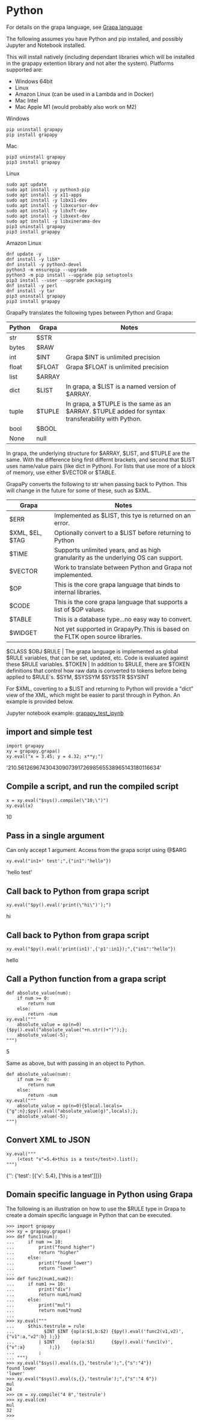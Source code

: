 # Python

For details on the grapa language, see [Grapa language](../README.md)

The following assumes you have Python and pip installed, and possibly Jupyter and Notebook installed. 

This will install natively (including dependant libraries which will be installed in the grapapy extention library and not alter the system). Platforms supported are:
- Windows 64bit
- Linux
- Amazon Linux (can be used in a Lambda and in Docker)
- Mac Intel
- Mac Apple M1 (would probably also work on M2)

Windows
```
pip uninstall grapapy
pip install grapapy
```

Mac
```
pip3 uninstall grapapy
pip3 install grapapy
```

Linux
```
sudo apt update
sudo apt install -y python3-pip
sudo apt install -y x11-apps
sudo apt install -y libx11-dev
sudo apt install -y libxcursor-dev
sudo apt install -y libxft-dev
sudo apt install -y libxext-dev
sudo apt install -y libxinerama-dev
pip3 uninstall grapapy
pip3 install grapapy
```

Amazon Linux
```
dnf update -y
dnf install -y libX*
dnf install -y python3-devel
python3 -m ensurepip --upgrade
python3 -m pip install --upgrade pip setuptools
pip3 install --user --upgrade packaging
dnf install -y perl
dnf install -y tar
pip3 uninstall grapapy
pip3 install grapapy
```

GrapaPy translates the following types between Python and Grapa:

Python | Grapa | Notes
------------ | ------------- | -------------
str | $STR
bytes | $RAW
int | $INT | Grapa $INT is unlimited precision
float | $FLOAT | Grapa $FLOAT is unlimited precision
list | $ARRAY | 
dict | $LIST | In grapa, a $LIST is a named version of $ARRAY.
tuple | $TUPLE | In grapa, a $TUPLE is the same as an $ARRAY. $TUPLE added for syntax transferability with Python.
bool | $BOOL
None | null

In grapa, the underlying structure for $ARRAY, $LIST, and $TUPLE are the same. With the difference bing first differnt brackets, and second that $LIST uses name/value pairs (like dict in Python). For lists that use more of a block of memory, use either $VECTOR or $TABLE. 

GrapaPy converts the following to str when passing back to Python. This will change in the future for some of these, such as $XML. 

Grapa | Notes
------------ | -------------
$ERR | Implemented as $LIST, this tye is returned on an error.
$XML, $EL, $TAG | Optionally convert to a $LIST before returning to Python
$TIME | Supports unlimited years, and as high granularity as the underlying OS can support.
$VECTOR | Work to translate between Python and Grapa not implemented.
$OP | This is the core grapa language that binds to internal libraries.
$CODE | This is the core grapa language that supports a list of $OP values.
$TABLE | This is a database type...no easy way to convert.
$WIDGET | Not yet supported in GrapayPy.This is based on the FLTK open source libraries. 
$CLASS
$OBJ
$RULE | The grapa language is implemented as global $RULE variables, that can be set, updated, etc. Code is evaluated against these $RULE variables.
$TOKEN | In addition to $RULE, there are $TOKEN definitions that control how raw data is converted to tokens before being applied to $RULE's.
$SYM, $SYSSYM
$SYSSTR
$SYSINT

For $XML, coverting to a $LIST and returning to Python will provide a "dict" view of the XML, which might be easier to parst through in Python. An example is provided below.

Jupyter notebook example:
[grapapy_test_ipynb](../grapapy_test.ipynb)

## import and simple test
```
import grapapy
xy = grapapy.grapa()
xy.eval("x = 3.45; y = 4.32; x**y;")
```
'210.5612696743043090739172698565538965143180116634'

## Compile a script, and run the compiled script

```
x = xy.eval("$sys().compile(\"10;\")")
xy.eval(x)
```
10

## Pass in a single argument
Can only accept 1 argument.
Access from the grapa script using @$ARG

```
xy.eval("in1+' test';",{"in1":"hello"})
```
'hello test'

## Call back to Python from grapa script
```
xy.eval("$py().eval('print(\"hi\")');")
```
hi

## Call back to Python from grapa script
```
xy.eval("$py().eval('print(in1)',{'p1':in1});",{"in1":"hello"})
```
hello

## Call a Python function from a grapa script

```
def absolute_value(num):
    if num >= 0:
        return num
    else:
        return -num
xy.eval("""
    absolute_value = op(n=0){$py().eval("absolute_value("+n.str()+")");};
    absolute_value(-5);
""")
```
5

Same as above, but with passing in an object to Python.
```
def absolute_value(num):
    if num >= 0:
        return num
    else:
        return -num
xy.eval("""
    absolute_value = op(n=0){$local.locals={"g":n};$py().eval("absolute_value(g)",locals);};
    absolute_value(-5);
""")
```

## Convert XML to JSON
```
xy.eval("""
    (<test "v"=5.4>this is a test</test>).list();
""")
```
{'': {'test': [{'v': 5.4}, ['this is a test']]}}

## Domain specific language in Python using Grapa
The following is an illustration on how to use the $RULE type in Grapa to create a domain specific language in Python that can be executed.

```
>>> import grapapy
>>> xy = grapapy.grapa()
>>> def func1(num):
...     if num >= 10:
...         print("found higher")
...         return "higher"
...     else:
...         print("found lower")
...         return "lower"
...
>>> def func2(num1,num2):
...     if num1 >= 10:
...         print("div")
...         return num1/num2
...     else:
...         print("mul")
...         return num1*num2
...
>>> xy.eval("""
...     $this.testrule = rule
...           $INT $INT {op(a:$1,b:$2) {$py().eval('func2(v1,v2)', {"v1":a,"v2":b} );}}
...         | $INT      {op(a:$1)      {$py().eval('func1(v)',     {"v":a}         );}}
...         ;
... """)
>>> xy.eval("$sys().eval(s,{},'testrule');",{"s":"4"})
found lower
'lower'
>>> xy.eval("$sys().eval(s,{},'testrule');",{"s":"4 6"})
mul
24
>>> cm = xy.compile("4 8",'testrule')
>>> xy.eval(cm)
mul
32
>>>
```
